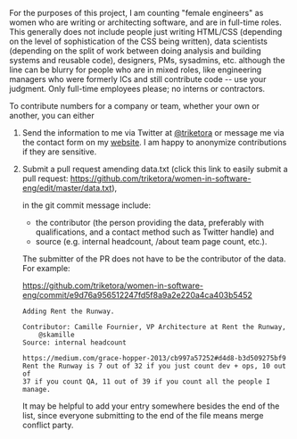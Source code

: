 For the purposes of this project, I am counting "female engineers" as
women who are writing or architecting software, and are in full-time
roles. This generally does not include people just writing HTML/CSS
(depending on the level of sophistication of the CSS being written),
data scientists (depending on the split of work between doing analysis
and building systems and reusable code), designers, PMs, sysadmins,
etc. although the line can be blurry for people who are in mixed
roles, like engineering managers who were formerly ICs and still
contribute code -- use your judgment. Only full-time employees please; 
no interns or contractors.

To contribute numbers for a company or team, whether your own or
another, you can either

1. Send the information to me via Twitter at <a
href="https://twitter.com/triketora">@triketora</a> or message me via 
the contact form on my <a href="https://triketora.com/contact/">website</a>. 
I am happy to anonymize contributions if they are sensitive.

2. Submit a pull request amending data.txt (click this link to easily
submit a pull request:
https://github.com/triketora/women-in-software-eng/edit/master/data.txt),

    in the git commit message include:
    * the contributor (the person providing the data, preferably with
    qualifications, and a contact method such as Twitter handle) and
    * source (e.g. internal headcount, /about team page count, etc.).

    The submitter of the PR does not have to be the contributor of the data. For example:

    https://github.com/triketora/women-in-software-eng/commit/e9d76a956512247fd5f8a9a2e220a4ca403b5452
    ```
    Adding Rent the Runway.

    Contributor: Camille Fournier, VP Architecture at Rent the Runway,
        @skamille
    Source: internal headcount

    https://medium.com/grace-hopper-2013/cb997a57252#d4d8-b3d509275bf9
    Rent the Runway is 7 out of 32 if you just count dev + ops, 10 out of
    37 if you count QA, 11 out of 39 if you count all the people I manage.
    ```

    It may be helpful to add your entry somewhere besides the end of
    the list, since everyone submitting to the end of the file means
    merge conflict party.
